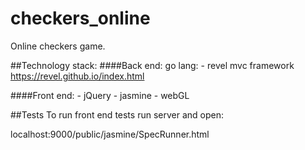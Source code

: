 # checkers_online
Online checkers game.

##Technology stack:
####Back end:
go lang:
	- revel mvc framework https://revel.github.io/index.html

####Front end:
    - jQuery
    - jasmine
    - webGL

##Tests
To run front end tests run server and open:

localhost:9000/public/jasmine/SpecRunner.html
